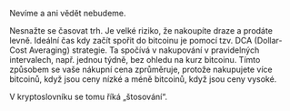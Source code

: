 Nevíme a ani vědět nebudeme.

Nesnažte se časovat trh. Je velké riziko, že nakoupíte draze a prodáte levně. Ideální čas kdy začít spořit do bitcoinu je pomocí tzv. DCA (Dollar-Cost Averaging) strategie. Ta spočívá v nakupování v pravidelných intervalech, např. jednou týdně, bez ohledu na kurz bitcoinu. Tímto způsobem se vaše nákupní cena zprůměruje, protože nakupujete více bitcoinů, když jsou ceny nízké a méně bitcoinů, když jsou ceny vysoké.

V kryptoslovníku se tomu říká „štosování“.